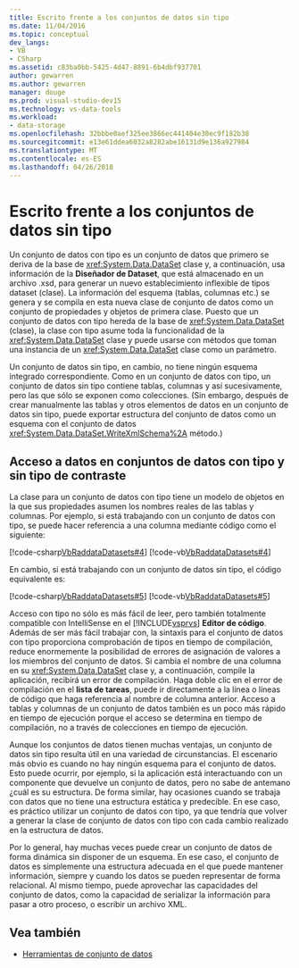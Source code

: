 ```yaml
---
title: Escrito frente a los conjuntos de datos sin tipo
ms.date: 11/04/2016
ms.topic: conceptual
dev_langs:
- VB
- CSharp
ms.assetid: c83ba0bb-5425-4d47-8891-6b4dbf937701
author: gewarren
ms.author: gewarren
manager: douge
ms.prod: visual-studio-dev15
ms.technology: vs-data-tools
ms.workload:
- data-storage
ms.openlocfilehash: 32bbbe0aef325ee3866ec441404e30ec9f182b38
ms.sourcegitcommit: e13e61ddea6032a8282abe16131d9e136a927984
ms.translationtype: MT
ms.contentlocale: es-ES
ms.lasthandoff: 04/26/2018
---
```

# <a name="typed-vs-untyped-datasets"></a>Escrito frente a los conjuntos de datos sin tipo
Un conjunto de datos con tipo es un conjunto de datos que primero se deriva de la base de <xref:System.Data.DataSet> clase y, a continuación, usa información de la **Diseñador de Dataset**, que está almacenado en un archivo .xsd, para generar un nuevo establecimiento inflexible de tipos dataset (clase). La información del esquema (tablas, columnas etc.) se genera y se compila en esta nueva clase de conjunto de datos como un conjunto de propiedades y objetos de primera clase. Puesto que un conjunto de datos con tipo hereda de la base de <xref:System.Data.DataSet> (clase), la clase con tipo asume toda la funcionalidad de la <xref:System.Data.DataSet> clase y puede usarse con métodos que toman una instancia de un <xref:System.Data.DataSet> clase como un parámetro.

 Un conjunto de datos sin tipo, en cambio, no tiene ningún esquema integrado correspondiente. Como en un conjunto de datos con tipo, un conjunto de datos sin tipo contiene tablas, columnas y así sucesivamente, pero las que sólo se exponen como colecciones. (Sin embargo, después de crear manualmente las tablas y otros elementos de datos en un conjunto de datos sin tipo, puede exportar estructura del conjunto de datos como un esquema con el conjunto de datos <xref:System.Data.DataSet.WriteXmlSchema%2A> método.)

## <a name="contrasting-data-access-in-typed-and-untyped-datasets"></a>Acceso a datos en conjuntos de datos con tipo y sin tipo de contraste
 La clase para un conjunto de datos con tipo tiene un modelo de objetos en la que sus propiedades asumen los nombres reales de las tablas y columnas. Por ejemplo, si está trabajando con un conjunto de datos con tipo, se puede hacer referencia a una columna mediante código como el siguiente:

 [!code-csharp[VbRaddataDatasets#4](../data-tools/codesnippet/CSharp/typed-vs-untyped-datasets_1.cs)]
 [!code-vb[VbRaddataDatasets#4](../data-tools/codesnippet/VisualBasic/typed-vs-untyped-datasets_1.vb)]

 En cambio, si está trabajando con un conjunto de datos sin tipo, el código equivalente es:

 [!code-csharp[VbRaddataDatasets#5](../data-tools/codesnippet/CSharp/typed-vs-untyped-datasets_2.cs)]
 [!code-vb[VbRaddataDatasets#5](../data-tools/codesnippet/VisualBasic/typed-vs-untyped-datasets_2.vb)]

 Acceso con tipo no sólo es más fácil de leer, pero también totalmente compatible con IntelliSense en el [!INCLUDE[vsprvs](../code-quality/includes/vsprvs_md.md)] **Editor de código**. Además de ser más fácil trabajar con, la sintaxis para el conjunto de datos con tipo proporciona comprobación de tipos en tiempo de compilación, reduce enormemente la posibilidad de errores de asignación de valores a los miembros del conjunto de datos. Si cambia el nombre de una columna en su <xref:System.Data.DataSet> clase y, a continuación, compile la aplicación, recibirá un error de compilación. Haga doble clic en el error de compilación en el **lista de tareas**, puede ir directamente a la línea o líneas de código que haga referencia al nombre de columna anterior. Acceso a tablas y columnas de un conjunto de datos también es un poco más rápido en tiempo de ejecución porque el acceso se determina en tiempo de compilación, no a través de colecciones en tiempo de ejecución.

 Aunque los conjuntos de datos tienen muchas ventajas, un conjunto de datos sin tipo resulta útil en una variedad de circunstancias. El escenario más obvio es cuando no hay ningún esquema para el conjunto de datos. Esto puede ocurrir, por ejemplo, si la aplicación está interactuando con un componente que devuelve un conjunto de datos, pero no sabe de antemano ¿cuál es su estructura. De forma similar, hay ocasiones cuando se trabaja con datos que no tiene una estructura estática y predecible. En ese caso, es práctico utilizar un conjunto de datos con tipo, ya que tendría que volver a generar la clase de conjunto de datos con tipo con cada cambio realizado en la estructura de datos.

 Por lo general, hay muchas veces puede crear un conjunto de datos de forma dinámica sin disponer de un esquema. En ese caso, el conjunto de datos es simplemente una estructura adecuada en el que puede mantener información, siempre y cuando los datos se pueden representar de forma relacional. Al mismo tiempo, puede aprovechar las capacidades del conjunto de datos, como la capacidad de serializar la información para pasar a otro proceso, o escribir un archivo XML.

## <a name="see-also"></a>Vea también

- [Herramientas de conjunto de datos](../data-tools/dataset-tools-in-visual-studio.md)
